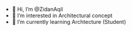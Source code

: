 - 👋 Hi, I’m @ZidanAqil
- 👀 I’m interested in Architectural concept
- 🌱 I’m currently learning Archtecture (Student)

 

<!---
ZidanAqil/ZidanAqil is a ✨ special ✨ repository because its `README.md` (this file) appears on your GitHub profile.
You can click the Preview link to take a look at your changes.
--->
